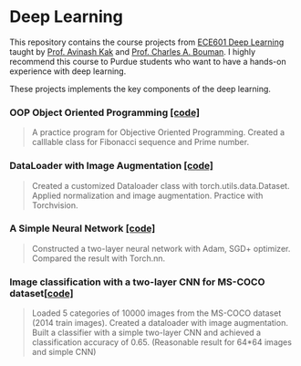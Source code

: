 # Deep Learning
This repository contains the course projects from [ECE601 Deep Learning](https://engineering.purdue.edu/DeepLearn/) taught by [Prof. Avinash Kak](https://engineering.purdue.edu/kak/) and [Prof. Charles A. Bouman](https://engineering.purdue.edu/~bouman/). I highly recommend this course to Purdue students who want to have a hands-on experience with deep learning. 

These projects implements the key components of the deep learning.

### OOP Object Oriented Programming [[code]](https://github.com/peng-ju/Deep-Learning/blob/main/OOP_Object_Oriented_Programming.ipynb)
> A practice program for Objective Oriented Programming. Created a calllable class for Fibonacci sequence and Prime number.

### DataLoader with Image Augmentation [[code]](https://github.com/peng-ju/Deep-Learning/blob/main/DataLoader_ImageAugmentation.ipynb)
> Created a customized Dataloader class with torch.utils.data.Dataset. Applied normalization and image augmentation. Practice with Torchvision.

### A Simple Neural Network [[code]](https://github.com/peng-ju/Deep-Learning/blob/main/Simple_Neural_Network.ipynb)
> Constructed a two-layer neural network with Adam, SGD+ optimizer. Compared the result with Torch.nn.

### Image classification with a two-layer CNN for MS-COCO dataset[[code]](https://github.com/peng-ju/Deep-Learning/blob/main/Image_classification_for_MS-COCO_Dataset.ipynb)
> Loaded 5 categories of 10000 images from the MS-COCO dataset (2014 train images). 
> Created a dataloader with image augmentation. 
> Built a classifier with a simple two-layer CNN and achieved a classification accuracy of 0.65. (Reasonable result for 64*64 images and simple CNN) 
